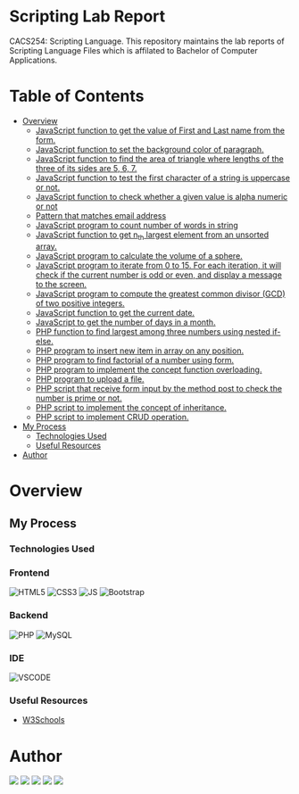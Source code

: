 # Scripting Lab Report

CACS254: Scripting Language.
This repository maintains the lab reports of Scripting Language Files which is affilated to Bachelor of Computer Applications.

# Table of Contents

- [Overview](#overview)
    - [JavaScript function to get the value of First and Last name from the form.](https://github.com/kabirdeula/ScriptingLabReport/tree/main/src/Lab%20Report%2001)
    - [JavaScript function to set the background color of paragraph.](https://github.com/kabirdeula/ScriptingLabReport/tree/main/src/Lab%20Report%2002)
    - [JavaScript function to find the area of triangle where lengths of the three of its sides are 5, 6, 7.](https://github.com/kabirdeula/ScriptingLabReport/tree/main/src/Lab%20Report%2003)
    - [JavaScript function to test the first character of a string is uppercase or not.](https://github.com/kabirdeula/ScriptingLabReport/tree/main/src/Lab%20Report%2004)
    - [JavaScript function to check whether a given value is alpha numeric or not](https://github.com/kabirdeula/ScriptingLabReport/tree/main/src/Lab%20Report%2005)
    - [Pattern that matches email address](https://github.com/kabirdeula/ScriptingLabReport/tree/main/src/Lab%20Report%2006)
    - [JavaScript program to count number of words in string](https://github.com/kabirdeula/ScriptingLabReport/tree/main/src/Lab%20Report%2007)
    - [JavaScript function to get n<sub>th</sub> largest element from an unsorted array.](https://github.com/kabirdeula/ScriptingLabReport/tree/main/src/Lab%20Report%2008)
    - [JavaScript program to calculate the volume of a sphere.](https://github.com/kabirdeula/ScriptingLabReport/tree/main/src/Lab%20Report%2009)
    - [JavaScript program to iterate from 0 to 15. For each iteration, it will check if the current number is odd or even, and display a message to the screen.](https://github.com/kabirdeula/ScriptingLabReport/tree/main/src/Lab%20Report%2010) 
    - [JavaScript program to compute the greatest common divisor (GCD) of two positive integers.](https://github.com/kabirdeula/ScriptingLabReport/tree/main/src/Lab%20Report%2011)
    - [JavaScript function to get the current date.](https://github.com/kabirdeula/ScriptingLabReport/tree/main/src/Lab%20Report%2012)
    - [JavaScript to get the number of days in a month.](https://github.com/kabirdeula/ScriptingLabReport/tree/main/src/Lab%20Report%2013)
    - [PHP function to find largest among three numbers using nested if-else.](https://github.com/kabirdeula/ScriptingLabReport/tree/main/src/Lab%20Report%2014)
    - [PHP program to insert new item in array on any position.](https://github.com/kabirdeula/ScriptingLabReport/tree/main/src/Lab%20Report%2015)
    - [PHP program to find factorial of a number using form.](https://github.com/kabirdeula/ScriptingLabReport/tree/main/src/Lab%20Report%2016)
    - [PHP program to implement the concept function overloading.](https://github.com/kabirdeula/ScriptingLabReport/tree/main/src/Lab%20Report%2017)
    - [PHP program to upload a file.](https://github.com/kabirdeula/ScriptingLabReport/tree/main/src/Lab%20Report%2018)
    - [PHP script that receive form input by the method post to check the number is prime or not.](https://github.com/kabirdeula/ScriptingLabReport/tree/main/src/Lab%20Report%2019)
    - [PHP script to implement the concept of inheritance.](https://github.com/kabirdeula/ScriptingLabReport/tree/main/src/Lab%20Report%2020)
    - [PHP script to implement CRUD operation.](https://github.com/kabirdeula/ScriptingLabReport/tree/main/src/Lab%20Report%2021)
- [My Process](#my-process)
    - [Technologies Used](#technologies-used)
    - [Useful Resources](#useful-resources)
- [Author](#author)

# Overview

## My Process

### Technologies Used

### Frontend
![HTML5](https://img.shields.io/badge/HTML5-FF0000?style=for-the-badge&logo=html5&logoColor=000&labelColor=E34F26)
![CSS3](https://img.shields.io/badge/CSS3-0000FF?style=for-the-badge&logo=css3&logoColor=000&labelColor=1572B6)
![JS](https://img.shields.io/badge/JavaScript-FFFF00?style=for-the-badge&logo=javascript&logoColor=000&labelColor=F7DF1E)
![Bootstrap](https://img.shields.io/badge/Bootstrap-4B00B2?style=for-the-badge&logo=bootstrap&logoColor=000&labelColor=7952B3)

### Backend
![PHP](https://img.shields.io/badge/PHP-779AB5?style=for-the-badge&logo=php&logoColor=000&labelColor=777BB4)
![MySQL](https://img.shields.io/badge/MySQL-434AA1?style=for-the-badge&logo=mysql&logoColor=000&labelColor=4479A1)

### IDE

![VSCODE](https://img.shields.io/badge/VSCode-00AB86?style=for-the-badge&logo=visualstudiocode&logoColor=000&labelColor=007ACC)

### Useful Resources

- [W3Schools](https://www.w3schools.com/)

# Author

[<img src="https://img.shields.io/badge/-Website-FABC2A?style=for-the-badge&logo=brave&logoColor=000&labelColor=FB542B">][website]
[<img src="https://img.shields.io/badge/-Facebook-2718F2?style=for-the-badge&logo=facebook&logoColor=000&labelColor=1877F2">][facebook]
[<img src="https://img.shields.io/badge/-Instagram-E37340?style=for-the-badge&logo=instagram&logoColor=000&labelColor=E4405F">][instagram]
[<img src="https://img.shields.io/badge/-Snapchat-FF7B00?style=for-the-badge&logo=snapchat&logoColor=000&labelColor=FFFC00">][snapchat]
[<img src="https://img.shields.io/badge/-LinkedIn-0A0AC2?style=for-the-badge&logo=linkedin&logoColor=000&labelColor=0A66C2">][linkedin]

[website]: https://www.kabirdeula.com.np 
[snapchat]: https://www.snapchat.com/add/king_dragon2018
[facebook]: http://facebook.com/kabirdeula167
[instagram]: https://instagram.com/king_dragon2021/
[linkedin]: https://www.linkedin.com/in/kabir-deula-33888a202/
